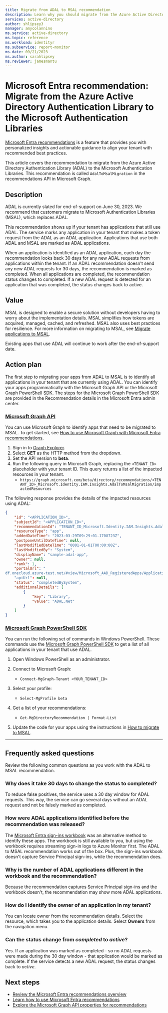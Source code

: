 ```yaml
---
title: Migrate from ADAL to MSAL recommendation
description: Learn why you should migrate from the Azure Active Directory Authentication Library to the Microsoft Authentication Libraries.
services: active-directory
author: shlipsey3
manager: amycolannino
ms.service: active-directory
ms.topic: reference
ms.workload: identityr
ms.subservice: report-monitor
ms.date: 09/21/2023
ms.author: sarahlipsey
ms.reviewer: jamesmantu
---
```


# Microsoft Entra recommendation: Migrate from the Azure Active Directory Authentication Library to the Microsoft Authentication Libraries

[Microsoft Entra recommendations](overview-recommendations.md) is a feature that provides you with personalized insights and actionable guidance to align your tenant with recommended best practices.

This article covers the recommendation to migrate from the Azure Active Directory Authentication Library (ADAL) to the Microsoft Authentication Libraries. This recommendation is called `AdalToMsalMigration` in the recommendations API in Microsoft Graph. 

## Description

ADAL is currently slated for end-of-support on June 30, 2023. We recommend that customers migrate to Microsoft Authentication Libraries (MSAL), which replaces ADAL. 

This recommendation shows up if your tenant has applications that still use ADAL. The service marks any application in your tenant that makes a token request from the ADAL as an ADAL application. Applications that use both ADAL and MSAL are marked as ADAL applications.

When an application is identified as an ADAL application, each day the recommendation looks back 30 days for any new ADAL requests from applications within the tenant. If an ADAL recommendation doesn't send any new ADAL requests for 30 days, the recommendation is marked as completed. When all applications are completed, the recommendation status changes to completed. If a new ADAL request is detected for an application that was completed, the status changes back to active.

## Value 

MSAL is designed to enable a secure solution without developers having to worry about the implementation details. MSAL simplifies how tokens are acquired, managed, cached, and refreshed. MSAL also uses best practices for resilience. For more information on migrating to MSAL, see [Migrate applications to MSAL](~/identity-platform/msal-migration.md).

Existing apps that use ADAL will continue to work after the end-of-support date.

## Action plan

The first step to migrating your apps from ADAL to MSAL is to identify all applications in your tenant that are currently using ADAL. You can identify your apps programmatically with the Microsoft Graph API or the Microsoft Graph PowerShell SDK. The steps for the Microsoft Graph PowerShell SDK are provided in the Recommendation details in the Microsoft Entra admin center.

### [Microsoft Graph API](#tab/Microsoft-Graph-API)

You can use Microsoft Graph to identify apps that need to be migrated to MSAL. To get started, see [How to use Microsoft Graph with Microsoft Entra recommendations](howto-use-recommendations.md#how-to-use-microsoft-graph-with-azure-active-directory-recommendations).

1. Sign in to [Graph Explorer](https://aka.ms/ge).
1. Select **GET** as the HTTP method from the dropdown.
1. Set the API version to **beta**.
1. Run the following query in Microsoft Graph, replacing the `<TENANT_ID>` placeholder with your tenant ID. This query returns a list of the impacted resources in your tenant.
    -  `https://graph.microsoft.com/beta/directory/recommendations/<TENANT_ID>_Microsoft.Identity.IAM.Insights.AdalToMsalMigration/impactedResources`


The following response provides the details of the impacted resources using ADAL:

```json
{
    "id": "<APPLICATION_ID>",
    "subjectId": "<APPLICATION_ID>",
    "recommendationId": "TENANT_ID_Microsoft.Identity.IAM.Insights.AdalToMsalMigration",
    "resourceType": "app",
    "addedDateTime": "2023-03-29T09:29:01.1708723Z",
    "postponeUntilDateTime": null,
    "lastModifiedDateTime": "0001-01-01T00:00:00Z",
    "lastModifiedBy": "System",
    "displayName": "sample-adal-app",
    "owner": null,
    "rank": 1,
    "portalUrl": "
df.onecloud.azure-test.net/#view/Microsoft_AAD_RegisteredApps/ApplicationMenuBlade/~/Branding/appId/{0}"
    "apiUrl": null,
    "status": "completedBySystem",
    "additionalDetails": [
        {
            "key": "Library",
            "value": "ADAL.Net"
        }
    ]
}
```

### [Microsoft Graph PowerShell SDK](#tab/Microsoft-Graph-PowerShell-SDK)

You can run the following set of commands in Windows PowerShell. These commands use the [Microsoft Graph PowerShell SDK](/powershell/microsoftgraph/installation) to get a list of all applications in your tenant that use ADAL.

1. Open Windows PowerShell as an administrator.

1. Connect to Microsoft Graph:
    - `Connect-MgGraph-Tenant <YOUR_TENANT_ID>`

1. Select your profile:
    - `Select-MgProfile beta`

1. Get a list of your recommendations:
    - `Get-MgDirectoryRecommendation | Format-List`

1. Update the code for your apps using the instructions in [How to migrate to MSAL](~/identity-platform/msal-migration.md#how-to-migrate-to-msal).

---


## Frequently asked questions

Review the following common questions as you work with the ADAL to MSAL recommendation.

### Why does it take 30 days to change the status to completed?

To reduce false positives, the service uses a 30 day window for ADAL requests. This way, the service can go several days without an ADAL request and not be falsely marked as completed. 

### How were ADAL applications identified before the recommendation was released?

The [Microsoft Entra sign-ins workbook](~/identity-platform/howto-get-list-of-all-auth-library-apps.md) was an alternative method to identify these apps. The workbook is still available to you, but using the workbook requires streaming sign-in logs to Azure Monitor first. The ADAL to MSAL recommendation works out of the box. Plus, the sign-ins workbook doesn't capture Service Principal sign-ins, while the recommendation does.

### Why is the number of ADAL applications different in the workbook and the recommendation?

Because the recommendation captures Service Principal sign-ins and the workbook doesn't, the recommendation may show more ADAL applications.

### How do I identify the owner of an application in my tenant?

You can locate owner from the recommendation details. Select the resource, which takes you to the application details. Select **Owners** from the navigation menu.

### Can the status change from *completed* to *active*?

Yes. If an application was marked as completed - so no ADAL requests were made during the 30 day window - that application would be marked as complete. If the service detects a new ADAL request, the status changes back to *active*.

## Next steps

- [Review the Microsoft Entra recommendations overview](overview-recommendations.md)
- [Learn how to use Microsoft Entra recommendations](howto-use-recommendations.md)
- [Explore the Microsoft Graph API properties for recommendations](/graph/api/resources/recommendation)
